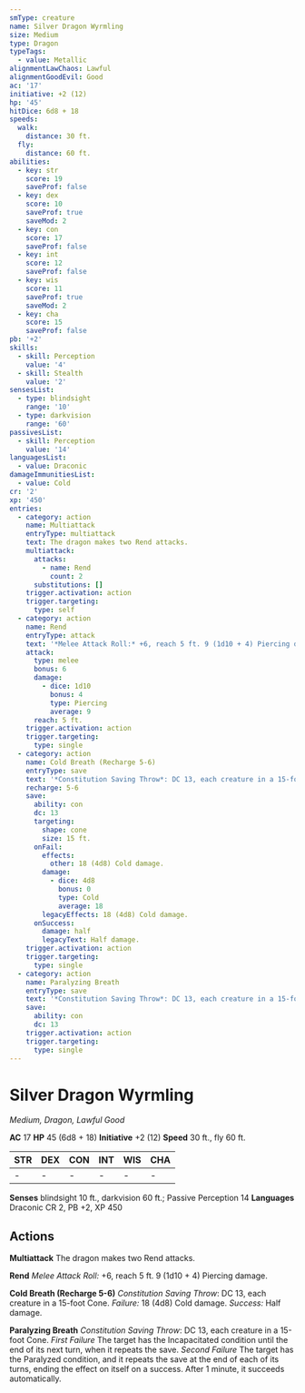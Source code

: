 ```yaml
---
smType: creature
name: Silver Dragon Wyrmling
size: Medium
type: Dragon
typeTags:
  - value: Metallic
alignmentLawChaos: Lawful
alignmentGoodEvil: Good
ac: '17'
initiative: +2 (12)
hp: '45'
hitDice: 6d8 + 18
speeds:
  walk:
    distance: 30 ft.
  fly:
    distance: 60 ft.
abilities:
  - key: str
    score: 19
    saveProf: false
  - key: dex
    score: 10
    saveProf: true
    saveMod: 2
  - key: con
    score: 17
    saveProf: false
  - key: int
    score: 12
    saveProf: false
  - key: wis
    score: 11
    saveProf: true
    saveMod: 2
  - key: cha
    score: 15
    saveProf: false
pb: '+2'
skills:
  - skill: Perception
    value: '4'
  - skill: Stealth
    value: '2'
sensesList:
  - type: blindsight
    range: '10'
  - type: darkvision
    range: '60'
passivesList:
  - skill: Perception
    value: '14'
languagesList:
  - value: Draconic
damageImmunitiesList:
  - value: Cold
cr: '2'
xp: '450'
entries:
  - category: action
    name: Multiattack
    entryType: multiattack
    text: The dragon makes two Rend attacks.
    multiattack:
      attacks:
        - name: Rend
          count: 2
      substitutions: []
    trigger.activation: action
    trigger.targeting:
      type: self
  - category: action
    name: Rend
    entryType: attack
    text: '*Melee Attack Roll:* +6, reach 5 ft. 9 (1d10 + 4) Piercing damage.'
    attack:
      type: melee
      bonus: 6
      damage:
        - dice: 1d10
          bonus: 4
          type: Piercing
          average: 9
      reach: 5 ft.
    trigger.activation: action
    trigger.targeting:
      type: single
  - category: action
    name: Cold Breath (Recharge 5-6)
    entryType: save
    text: '*Constitution Saving Throw*: DC 13, each creature in a 15-foot Cone. *Failure:*  18 (4d8) Cold damage. *Success:*  Half damage.'
    recharge: 5-6
    save:
      ability: con
      dc: 13
      targeting:
        shape: cone
        size: 15 ft.
      onFail:
        effects:
          other: 18 (4d8) Cold damage.
        damage:
          - dice: 4d8
            bonus: 0
            type: Cold
            average: 18
        legacyEffects: 18 (4d8) Cold damage.
      onSuccess:
        damage: half
        legacyText: Half damage.
    trigger.activation: action
    trigger.targeting:
      type: single
  - category: action
    name: Paralyzing Breath
    entryType: save
    text: '*Constitution Saving Throw*: DC 13, each creature in a 15-foot Cone. *First Failure* The target has the Incapacitated condition until the end of its next turn, when it repeats the save. *Second Failure* The target has the Paralyzed condition, and it repeats the save at the end of each of its turns, ending the effect on itself on a success. After 1 minute, it succeeds automatically.'
    save:
      ability: con
      dc: 13
    trigger.activation: action
    trigger.targeting:
      type: single
---
```


# Silver Dragon Wyrmling
*Medium, Dragon, Lawful Good*

**AC** 17
**HP** 45 (6d8 + 18)
**Initiative** +2 (12)
**Speed** 30 ft., fly 60 ft.

| STR | DEX | CON | INT | WIS | CHA |
| --- | --- | --- | --- | --- | --- |
| - | - | - | - | - | - |

**Senses** blindsight 10 ft., darkvision 60 ft.; Passive Perception 14
**Languages** Draconic
CR 2, PB +2, XP 450

## Actions

**Multiattack**
The dragon makes two Rend attacks.

**Rend**
*Melee Attack Roll:* +6, reach 5 ft. 9 (1d10 + 4) Piercing damage.

**Cold Breath (Recharge 5-6)**
*Constitution Saving Throw*: DC 13, each creature in a 15-foot Cone. *Failure:*  18 (4d8) Cold damage. *Success:*  Half damage.

**Paralyzing Breath**
*Constitution Saving Throw*: DC 13, each creature in a 15-foot Cone. *First Failure* The target has the Incapacitated condition until the end of its next turn, when it repeats the save. *Second Failure* The target has the Paralyzed condition, and it repeats the save at the end of each of its turns, ending the effect on itself on a success. After 1 minute, it succeeds automatically.
